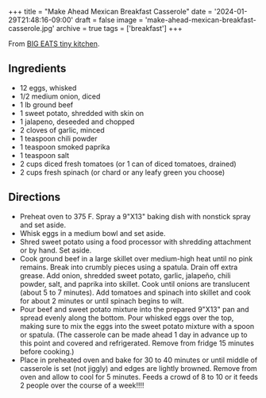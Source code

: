 +++
title = "Make Ahead Mexican Breakfast Casserole"
date = '2024-01-29T21:48:16-09:00'
draft = false
image = 'make-ahead-mexican-breakfast-casserole.jpg'
archive = true
tags = ['breakfast']
+++

From [BIG EATS tiny kitchen](https://bigeatstinykitchen.com/2012/08/04/make-ahead-mexican-breakfast-casserole-gluten-free-grain-free-and-dairy-free/).

## Ingredients
* 12 eggs, whisked
* 1/2 medium onion, diced
* 1 lb ground beef
* 1 sweet potato, shredded with skin on
* 1 jalapeno, deseeded and chopped
* 2 cloves of garlic, minced
* 1 teaspoon chili powder
* 1 teaspoon smoked paprika
* 1 teaspoon salt
* 2 cups diced fresh tomatoes (or 1 can of diced tomatoes, drained)
* 2 cups fresh spinach (or chard or any leafy green you choose)

## Directions
* Preheat oven to 375 F. Spray a 9"X13" baking dish with nonstick spray and set aside.
* Whisk eggs in a medium bowl and set aside.
* Shred sweet potato using a food processor with shredding attachment or by hand. Set aside.
* Cook ground beef in a large skillet over medium-high heat until no pink remains. Break into crumbly pieces using a spatula. Drain off extra grease. Add onion, shredded sweet potato, garlic, jalapeño, chili powder, salt, and paprika into skillet. Cook until onions are translucent (about 5 to 7 minutes).  Add tomatoes and spinach into skillet and cook for about 2 minutes or until spinach begins to wilt.
* Pour beef and sweet potato mixture into the prepared 9"X13" pan and spread evenly along the bottom. Pour whisked eggs over the top, making sure to mix the eggs into the sweet potato mixture with a spoon or spatula. (The casserole can be made ahead 1 day in advance up to this point and covered and refrigerated. Remove from fridge 15 minutes before cooking.)
* Place in preheated oven and bake for 30 to 40 minutes or until middle of casserole is set (not jiggly) and edges are lightly browned. Remove from oven and allow to cool for 5 minutes. Feeds a crowd of 8 to 10 or it feeds 2 people over the course of a week!!!!
